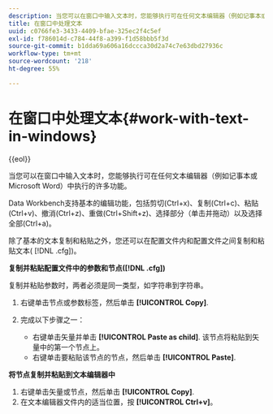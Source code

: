 ```yaml
---
description: 当您可以在窗口中输入文本时，您能够执行可在任何文本编辑器（例如记事本或 Microsoft Word）中执行的许多功能。
title: 在窗口中处理文本
uuid: c0766fe3-3433-4409-bfae-325ec2f4c5ef
exl-id: f786014d-c784-44f8-a399-f1d58bbb5f3d
source-git-commit: b1dda69a606a16dccca30d2a74c7e63dbd27936c
workflow-type: tm+mt
source-wordcount: '218'
ht-degree: 55%

---
```


# 在窗口中处理文本{#work-with-text-in-windows}

{{eol}}

当您可以在窗口中输入文本时，您能够执行可在任何文本编辑器（例如记事本或 Microsoft Word）中执行的许多功能。

Data Workbench支持基本的编辑功能，包括剪切(Ctrl+x)、复制(Ctrl+c)、粘贴(Ctrl+v)、撤消(Ctrl+z)、重做(Ctrl+Shift+z)、选择部分（单击并拖动）以及选择全部(Ctrl+a)。

除了基本的文本复制和粘贴之外，您还可以在配置文件内和配置文件之间复制和粘贴文本( [!DNL .cfg])。

**复制并粘贴配置文件中的参数和节点([!DNL .cfg])**

复制并粘贴参数时，两者必须是同一类型，如字符串到字符串。

1. 右键单击节点或参数标签，然后单击 **[!UICONTROL Copy]**.
1. 完成以下步骤之一：

   * 右键单击矢量并单击 **[!UICONTROL Paste as child]**. 该节点将粘贴到矢量中的第一个节点上。
   * 右键单击要粘贴该节点的节点，然后单击 **[!UICONTROL Paste]**.

**将节点复制并粘贴到文本编辑器中**

1. 右键单击矢量或节点，然后单击 **[!UICONTROL Copy]**.
1. 在文本编辑器文件内的适当位置，按 **[!UICONTROL Ctrl+v]**。
